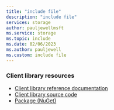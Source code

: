 ```yaml
---
title: "include file"
description: "include file"
services: storage
author: pauljewellmsft
ms.service: storage
ms.topic: include
ms.date: 02/06/2023
ms.author: pauljewell
ms.custom: include file
---
```


### Client library resources

- [Client library reference documentation](/dotnet/api/azure.storage.blobs)
- [Client library source code](https://github.com/Azure/azure-sdk-for-net/tree/master/sdk/storage/Azure.Storage.Blobs)
- [Package (NuGet)](https://www.nuget.org/packages/Azure.Storage.Blobs)